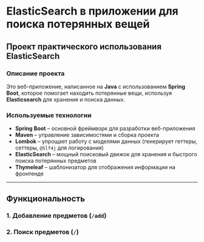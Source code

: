 # **ElasticSearch в приложении для поиска потерянных вещей**  
## **Проект практического использования ElasticSearch**  

### **Описание проекта**  
Это веб-приложение, написанное на **Java** с использованием **Spring Boot**, которое помогает находить потерянные вещи, используя **Elasticsearch** для хранения и поиска данных.  

### **Используемые технологии**  
- **Spring Boot** – основной фреймворк для разработки веб-приложения  
- **Maven** – управление зависимостями и сборка проекта  
- **Lombok** – упрощает работу с моделями данных (генерирует геттеры, сеттеры, `@Slf4j` для логирования)  
- **ElasticSearch** – мощный поисковый движок для хранения и быстрого поиска потерянных предметов  
- **Thymeleaf** – шаблонизатор для отображения информации на фронтенде  

---

## **Функциональность**  
### **1. Добавление предметов (`/add`)**  
### **2. Поиск предметов (`/`)**  
